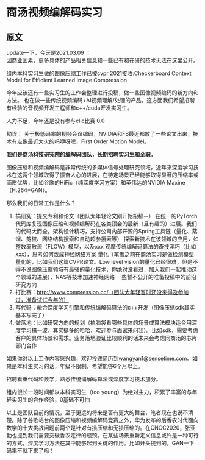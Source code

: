 # 商汤视频编解码实习
## [原文](https://zhuanlan.zhihu.com/p/269974223)

update一下，今天是2021.03.09 ：  
因商业因素，更多具体的产品相关信息和一些已有和在研的技术无法在这里公开。

组内本科实习生做的图像压缩工作已被cvpr 2021接收:Checkerboard Context Model for Efficient Learned Image Compression

今年应该还有一些实习生的工作会整理进行投稿，做一些图像视频编码的新方向和方法。 也在做一些传统视频编码+AI视频理解/处理的产品。这方面我们希望招聘有经验的音视频开发工程师和c++/cuda开发实习生。

人力不足，今年还是没有参与clic比赛 0.0

勘误： 关于极低码率的视频会议编码，NVIDIA和FB最近都放了一些论文出来，技术有点像最近大火的吗咿呀嘿，First Order Motion Model。

**我们是商汤科技研究院的编解码团队，长期招聘实习生和全职。**

图像压缩和视频编解码是非常传统的多媒体信号处理研究领域，近年来深度学习技术在这两个领域取得了振奋人心的进展，在特定场景已经能够取得显著的压缩率或画质优势，比如谷歌的HiFic（纯深度学习方案）和英伟达的NVIDIA Maxine（H.264+GAN）。

那么我们的日常工作是什么？

1. 搞研究：提交专利和论文（团队太年轻论文刚开始投稿--） 在统一的PyTorch代码库复现图像压缩和视频编解码在各类顶会的最新（且有趣的）进展。我们的代码大而全，架构设计精巧，支持公司内部开源的Spring工具链（量化、蒸馏、剪枝、网络结构搜索和自动超参搜索等）
探索新技术在该领域的应用，如整数离散流（FLOW）模型，以及xxx
观摩传统编解码算法的奇技淫巧（比如xxx），思考如何改成神经网络方案
量化（笔者之前在商汤实习是做检测模型量化的，比如我们这篇CVPR论文。Low level vision的量化已经很难，但是不得不说图像压缩领域有最骚的量化技术，你绝对没看过，加入我们一起推动这个领域的进展）、NAS等技术加速神经网络
一些暂不公开的准备投稿中的前沿研究方向
2. 打比赛：http://www.compression.cc/（团队太年轻暂时还没来得及参加过，准备试试今年的）
3. 写代码：融合深度学习引擎和传统编解码算法的c++开发（图像压缩sdk其实基本写完了）
4. 做落地：比如研究方向的规划（拍脑袋看哪些具体的场景或算法模块适合用深度学习搞一波，其实挺多的哈哈，欢迎参与面试来问我）。比如sdk，需要考虑客户的具体场景和需求。业务落地验证比较顺利的话未来会考虑同商汤的芯片部门合作

如果你对以上工作内容感兴趣，欢迎投递简历到wangyan1@sensetime.com。如果是本科生实习的话，年级不限制，希望能够6个月以上。

招聘看重代码和数学，熟悉传统编解码算法或深度学习技术加分。

组内很长一段时间都以本科实习生（too young）为绝对主力，积累了丰富的与年轻实习生的合作经验，0基础不可怕

以上是团队目前的情况，至于更远的将来是否有更大的舞台，笔者现在也说不清楚。除了谷歌站台的图像压缩和视频编解码竞赛之外，华为发布的后香农时代面向数学的十大挑战问题前两个是针对有损压缩和无损压缩的。在CNCC2020，张亚勤也提到我们需要突破香农定律的瓶颈。在某些场景重新定义信息或许是一种可行的方式，深度学习方法在其中能够起到关键的作用。比如开头提到的，GAN一下码率不就下来了吗！
